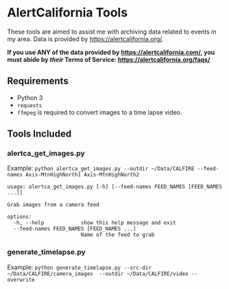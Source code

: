 # AlertCalifornia Tools

These tools are aimed to assist me with archiving data related to events in my
area. Data is provided by <https://alertcalifornia.org/>.

**If you use ANY of the
data provided by <https://alertcalifornia.com/>,
you must abide by *their*
Terms of Service: <https://alertcalifornia.org/faqs/>**

## Requirements

- Python 3
- `requests`
- `ffmpeg` is required to convert images to a time lapse video.

## Tools Included

### alertca_get_images.py

Example: `python alertca_get_images.py --outdir ~/Data/CALFIRE --feed-names Axis-MtnHighNorth1 Axis-MtnHighNorth2`

```shell
usage: alertca_get_images.py [-h] [--feed-names FEED_NAMES [FEED_NAMES ...]]

Grab images from a camera feed

options:
  -h, --help            show this help message and exit
  --feed-names FEED_NAMES [FEED_NAMES ...]
                        Name of the feed to grab
```

### generate_timelapse.py

Example: `python generate_timelapse.py --src-dir ~/Data/CALFIRE/camera_images  --outdir ~/Data/CALFIRE/video --overwrite`
